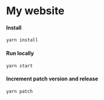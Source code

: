# My website

#### Install

```shell script
yarn install
```

#### Run locally

```shell script
yarn start
```

#### Increment patch version and release

```shell script
yarn patch
```
